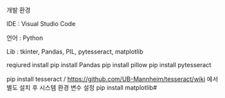 개발 환경

IDE : Visual Studio Code

언어 : Python

Lib : tkinter, Pandas, PIL, pytesseract, matplotlib

reqiured install
pip install Pandas
pip install pillow
pip install pytesseract

pip install tesseract / https://github.com/UB-Mannheim/tesseract/wiki 에서 별도 설치 후 시스템 환경 변수 설정
pip install matplotlib# 